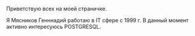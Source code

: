 Приветствую всех на моей страничке.

Я Мясников Генннадий работаю в IT сфере с 1999 г.
В данный момент активно интересуюсь POSTGRESQL.


<!---
MGennadyi/MGennadyi is a ✨ special ✨ repository because its `README.md` (this file) appears on your GitHub profile.
You can click the Preview link to take a look at your changes.
--->

